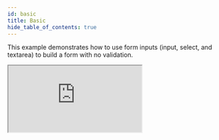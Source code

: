 ```yaml
---
id: basic
title: Basic
hide_table_of_contents: true
---
```


This example demonstrates how to use form inputs (input, select, and textarea) to build a form with no validation.

<iframe src="https://codesandbox.io/embed/happy-paper-17fz0?fontsize=14&hidenavigation=1&theme=dark"
  style={{ width: "100%", height: "500px", border: "0", borderRadius: "4px",  overflow: "hidden" }}
  title="RCF - Basic"
  allow="accelerometer; ambient-light-sensor; camera; encrypted-media; geolocation; gyroscope; hid; microphone; midi; payment; usb; vr; xr-spatial-tracking"
  sandbox="allow-forms allow-modals allow-popups allow-presentation allow-same-origin allow-scripts"
></iframe>
